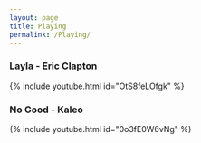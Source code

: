 ```yaml
---
layout: page
title: Playing
permalink: /Playing/
---
```


### Layla - Eric Clapton

{% include youtube.html id="OtS8feLOfgk" %}

### No Good - Kaleo

{% include youtube.html id="0o3fE0W6vNg" %}